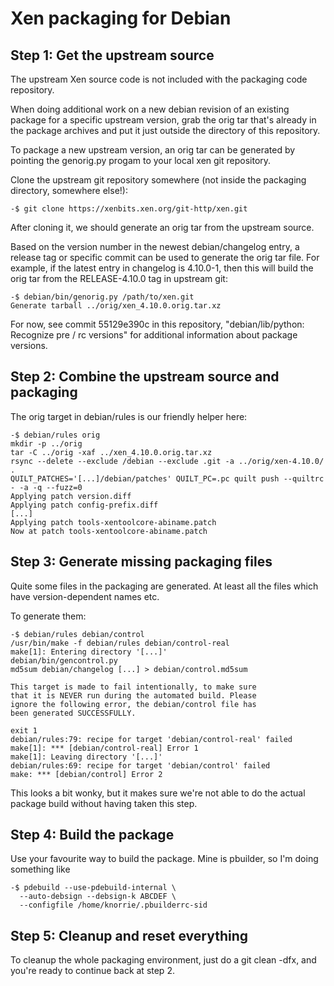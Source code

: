 Xen packaging for Debian
========================

Step 1: Get the upstream source
-------------------------------

The upstream Xen source code is not included with the packaging code
repository.

When doing additional work on a new debian revision of an existing package for
a specific upstream version, grab the orig tar that's already in the package
archives and put it just outside the directory of this repository.

To package a new upstream version, an orig tar can be generated by pointing the
genorig.py progam to your local xen git repository.

Clone the upstream git repository somewhere (not inside the packaging
directory, somewhere else!):

    -$ git clone https://xenbits.xen.org/git-http/xen.git

After cloning it, we should generate an orig tar from the upstream source.

Based on the version number in the newest debian/changelog entry, a release tag
or specific commit can be used to generate the orig tar file. For example, if
the latest entry in changelog is 4.10.0-1, then this will build the orig tar
from the RELEASE-4.10.0 tag in upstream git:

    -$ debian/bin/genorig.py /path/to/xen.git
    Generate tarball ../orig/xen_4.10.0.orig.tar.xz

For now, see commit 55129e390c in this repository, "debian/lib/python:
Recognize pre / rc versions" for additional information about package versions.

Step 2: Combine the upstream source and packaging
-------------------------------------------------

The orig target in debian/rules is our friendly helper here:

    -$ debian/rules orig
    mkdir -p ../orig
    tar -C ../orig -xaf ../xen_4.10.0.orig.tar.xz
    rsync --delete --exclude /debian --exclude .git -a ../orig/xen-4.10.0/ .
    QUILT_PATCHES='[...]/debian/patches' QUILT_PC=.pc quilt push --quiltrc - -a -q --fuzz=0
    Applying patch version.diff
    Applying patch config-prefix.diff
    [...]
    Applying patch tools-xentoolcore-abiname.patch
    Now at patch tools-xentoolcore-abiname.patch

Step 3: Generate missing packaging files
----------------------------------------

Quite some files in the packaging are generated. At least all the files which
have version-dependent names etc.

To generate them:

    -$ debian/rules debian/control
    /usr/bin/make -f debian/rules debian/control-real
    make[1]: Entering directory '[...]'
    debian/bin/gencontrol.py
    md5sum debian/changelog [...] > debian/control.md5sum

    This target is made to fail intentionally, to make sure
    that it is NEVER run during the automated build. Please
    ignore the following error, the debian/control file has
    been generated SUCCESSFULLY.

    exit 1
    debian/rules:79: recipe for target 'debian/control-real' failed
    make[1]: *** [debian/control-real] Error 1
    make[1]: Leaving directory '[...]'
    debian/rules:69: recipe for target 'debian/control' failed
    make: *** [debian/control] Error 2

This looks a bit wonky, but it makes sure we're not able to do the actual
package build without having taken this step.

Step 4: Build the package
-------------------------

Use your favourite way to build the package. Mine is pbuilder, so I'm doing
something like

    -$ pdebuild --use-pdebuild-internal \
      --auto-debsign --debsign-k ABCDEF \
      --configfile /home/knorrie/.pbuilderrc-sid

Step 5: Cleanup and reset everything
------------------------------------

To cleanup the whole packaging environment, just do a git clean -dfx, and
you're ready to continue back at step 2.

